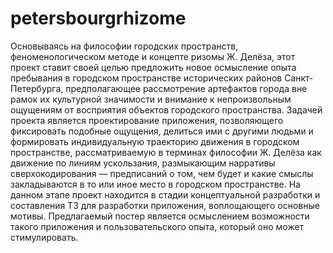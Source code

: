 # petersbourgrhizome



Основываясь на философии городских пространств, феноменологическом методе и концепте ризомы Ж. Делёза, этот проект ставит своей целью предложить новое осмысление опыта пребывания в городском пространстве исторических районов Санкт-Петербурга, предполагающее рассмотрение артефактов города вне рамок их культурной значимости и внимание к непроизвольным ощущениям от восприятия объектов городского пространства. Задачей проекта является проектирование приложения, позволяющего фиксировать подобные ощущения, делиться ими с другими людьми и формировать индивидуальную траекторию движения в городском пространстве, рассматриваемую в терминах философии Ж. Делёза как движение по линиям ускользания, размыкающим нарративы сверхокодирования — предписаний о том, чем будет и какие смыслы закладываются в то или иное место в городском пространстве.
На данном этапе проект находится в стадии концептуальной разработки и составления ТЗ для разработки приложения, воплощающего основные мотивы. Предлагаемый постер является осмыслением возможности такого приложения и пользовательского опыта, который оно может стимулировать. 
